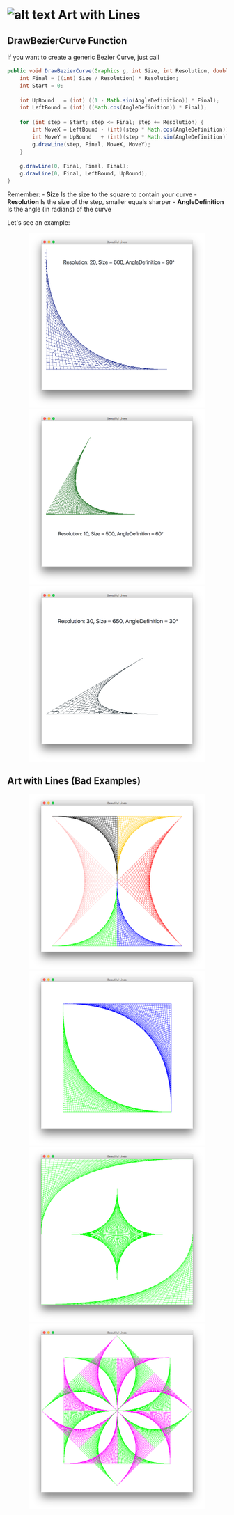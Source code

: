 # ![alt text](https://secure.gravatar.com/blavatar/4560c02ab420ca3cefc52ab44e8aefc1?s=32) Art with Lines




## DrawBezierCurve Function

If you want to create a generic Bezier Curve, just call
```java
public void DrawBezierCurve(Graphics g, int Size, int Resolution, double AngleDefinition) {
    int Final = ((int) Size / Resolution) * Resolution;
    int Start = 0;

    int UpBound   = (int) ((1 - Math.sin(AngleDefinition)) * Final);
    int LeftBound = (int) ((Math.cos(AngleDefinition)) * Final);

    for (int step = Start; step <= Final; step += Resolution) {
        int MoveX = LeftBound - (int)(step * Math.cos(AngleDefinition));
        int MoveY = UpBound   + (int)(step * Math.sin(AngleDefinition));
        g.drawLine(step, Final, MoveX, MoveY);
    }

    g.drawLine(0, Final, Final, Final);
    g.drawLine(0, Final, LeftBound, UpBound);
}
``` 

Remember:
	- **Size** Is the size to the square to contain your curve
	- **Resolution** Is the size of the step, smaller equals sharper
	- **AngleDefinition** Is the angle (in radians) of the curve

Let's see an example:
<center>	
	<img src="Graphics/BezierCurveExample1.png" width="80%" height="50%">
</center>

<center>	
	<img src="Graphics/BezierCurveExample2.png" width="80%" height="50%">
</center>

<center>	
	<img src="Graphics/BezierCurveExample3.png" width="80%" height="50%">
</center>


## Art with Lines (Bad Examples)
<center>	
	<img src="Graphics/Art1.png" width="80%" height="50%">
	<img src="Graphics/Art2.png" width="80%" height="50%">
	<img src="Graphics/Art3.png" width="80%" height="50%">
	<img src="Graphics/Art4.png" width="80%" height="50%">
</center>

